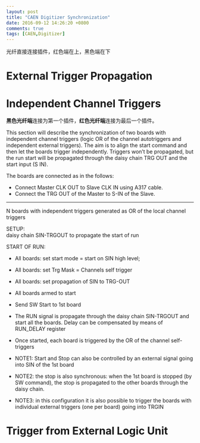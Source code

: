 ```yaml
---
layout: post
title: "CAEN Digitizer Synchronization"
date: 2016-09-12 14:26:20 +0800
comments: true
tags: [CAEN,Digitizer]
---
```

<!-- CAEN_DigitizerSync.md --- 
;; 
;; Description: 
;; Author: Hongyi Wu(吴鸿毅)
;; Email: wuhongyi@qq.com 
;; Created: 一 9月 12 14:26:20 2016 (+0800)
;; Last-Updated: 五 11月  4 20:50:17 2016 (+0800)
;;           By: Hongyi Wu(吴鸿毅)
;;     Update #: 7
;; URL: http://wuhongyi.cn -->

光纤直接连接插件，红色端在上，黑色端在下
<!-- more -->

# External Trigger Propagation



# Independent Channel Triggers

**黑色光纤端**连接为第一个插件，**红色光纤端**连接为最后一个插件。


This section will describe the synchronization of two boards with independent channel triggers (logic OR of the channel autotriggers and independent external triggers). The aim is to align the start command and then let the boards trigger independently. Triggers won’t be propagated, but the run start will be propagated through the daisy chain TRG OUT and the start input (S IN).

The boards are connected as in the follows:
 - Connect Master CLK OUT to Slave CLK IN using A317 cable.
 - Connect the TRG OUT of the Master to S-IN of the Slave.



----

N boards with independent triggers generated as OR of the local channel triggers

SETUP:  
daisy chain SIN-TRGOUT to propagate the start of run

START OF RUN: 
 - All boards: set start mode = start on SIN high level; 
 - All boards: set Trg Mask = Channels self trigger
 - All boards: set propagation of SIN to TRG-OUT
 - All boards armed to start
 - Send SW Start to 1st board 
 - The RUN signal is propagate through the daisy chain SIN-TRGOUT and start all the boards. Delay can be compensated by means of RUN_DELAY register
 - Once started, each board is triggered by the OR of the channel self-triggers

 - NOTE1: Start and Stop can also be controlled by an external signal going into SIN of the 1st board
 - NOTE2: the stop is also synchronous:  when the 1st board is stopped (by SW command), the stop is propagated to the other boards through the daisy chain.
 - NOTE3: in this configuration it is also possible to trigger the boards with individual external triggers (one per board) going into TRGIN



# Trigger from External Logic Unit





<!-- CAEN_DigitizerSync.md ends here -->
